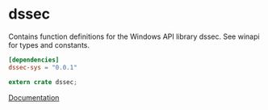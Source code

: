 # dssec #
Contains function definitions for the Windows API library dssec. See winapi for types and constants.

```toml
[dependencies]
dssec-sys = "0.0.1"
```

```rust
extern crate dssec;
```

[Documentation](https://retep998.github.io/doc/winapi/dssec/)
